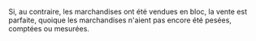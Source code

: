   
 Si, au contraire, les marchandises ont été vendues en bloc, la vente est parfaite, quoique les marchandises n'aient pas encore été pesées, comptées ou mesurées.  

  
